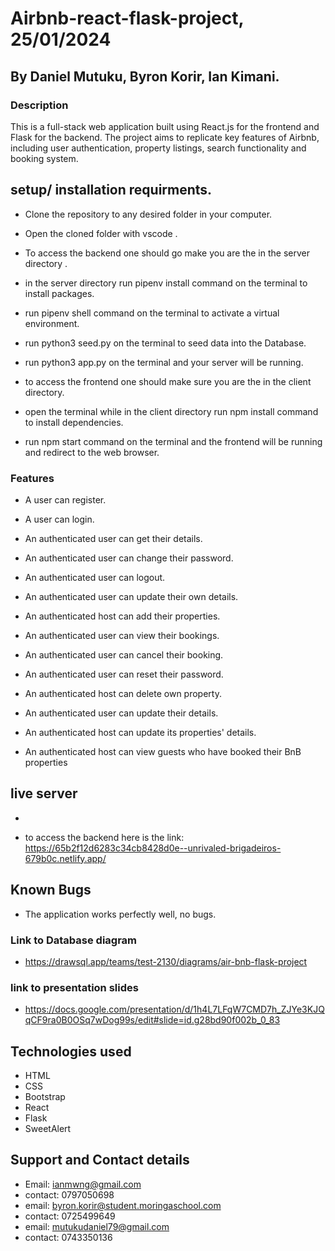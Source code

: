 # Airbnb-react-flask-project, 25/01/2024
## By Daniel Mutuku, Byron Korir, Ian Kimani.

### Description
This is a full-stack web application built using React.js for the frontend and Flask for the backend. 
The project aims to replicate key features of Airbnb, including user authentication, property listings, 
search functionality and booking system.

## setup/ installation requirments.
- Clone the repository to any desired folder in your computer. 

- Open the cloned folder with vscode .

- To access the backend one should go make you are the in the server directory .

- in the server directory run pipenv install command on the terminal to install packages.

- run pipenv shell command on the terminal to activate a virtual environment.

- run python3 seed.py on the terminal to seed data into the Database.

- run python3 app.py on the terminal and your server will be running.

- to access the frontend one should make sure you are the in the client directory.

- open the terminal while in the client directory run npm install command to install dependencies.

- run npm start command on the terminal and the frontend will be running and redirect to the web browser.

### Features
- A user can register.

- A user can login.

- An authenticated user can get their details.

- An authenticated user can change their password.

- An authenticated user can logout.

- An authenticated user can update their own details.

- An authenticated host can add their properties.

- An authenticated user can view their bookings.

- An authenticated user can cancel their booking.

- An authenticated user can reset their password.

- An authenticated host can delete own property.

- An authenticated user can update their details.

- An authenticated host can update its properties' details.

- An authenticated host can view guests who have booked their BnB properties

## live server
- 

- to access the backend here is the link: https://65b2f12d6283c34cb8428d0e--unrivaled-brigadeiros-679b0c.netlify.app/

## Known Bugs
- The application works perfectly well, no bugs.

### Link to Database diagram

- https://drawsql.app/teams/test-2130/diagrams/air-bnb-flask-project

### link to presentation slides
- https://docs.google.com/presentation/d/1h4L7LFqW7CMD7h_ZJYe3KJQqCF9ra0B0OSq7wDog99s/edit#slide=id.g28bd90f002b_0_83

## Technologies used
- HTML
- CSS 
- Bootstrap
- React
- Flask
- SweetAlert



## Support and Contact details
- Email: ianmwng@gmail.com
- contact: 0797050698
- email: byron.korir@student.moringaschool.com 
- contact: 0725499649
- email: mutukudaniel79@gmail.com
- contact: 0743350136
